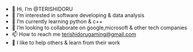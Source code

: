 - 👋 Hi, I’m @TERISHIDORU
- 👀 I’m interested in software developing & data analysis
- 🌱 I’m currently learning python & c++
- 💞️ I’m looking to collaborate on google,microsoft & other tech companies
- 📫 How to reach me terishidorugaming@gmail.com
- 👾 I like to help others & learn from their work
<!---
TERISHIDORU/TERISHIDORU is a ✨ special ✨ repository because its `README.md` (this file) appears on your GitHub profile.
You can click the Preview link to take a look at your changes.
--->
